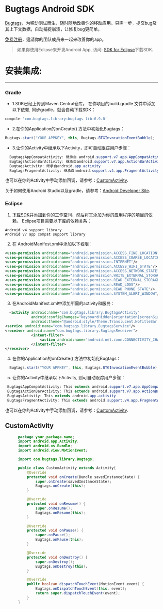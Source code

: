 Bugtags Android SDK
===================
[Bugtags]，为移动测试而生，随时随地改善你的移动应用。只需一步，提交bug及其上下文数据，自动捕捉崩溃，让修复bug更简单。

[免费注册](http://bugtags.com/)，邀请你的团队成员来一起来改善你的app。
> 如果你使用Eclipse来开发Android App, 访问: [SDK for Eclipse]下载SDK.

# 安装集成:
-----
### Gradle
* 1.SDK已经上传到Maven Central仓库， 在你项目的build.gradle 文件中添加以下依赖, 同步gradle，就会自动下载SDK：
```gradle
compile 'com.bugtags.library:bugtags-lib:0.9.0'
```
* 2.在你的Application的onCreate() 方法中初始化Bugtags：
```java
Bugtags.start("YOUR APPKEY", this, Bugtags.BTGInvocationEventBubble);
```
* 3.让你的Activity中继承以下Activity，即可自动跟踪用户步骤：
```java
  BugtagsAppCompatActivity: 继承自 android.support.v7.app.AppCompatActivity
  BugtagsActionBarActivity: 继承自android.support.v7.app.ActionBarActivity
  BugtagsActivity: 继承自android.app.activity
  BugtagsFragmentActivity: 继承自android.support.v4.app.FragmentActivity
```
  也可以在你的Activity中手动添加回调，请参考：[CustomActivity](#customactivity).

  关于如何使用Android Studio以及gradle，请参考：[Android Developer Site].


### Eclipse
1. [下载SDK](https://github.com/bugtags/Bugtags-Android-Eclipse)并添加到你的工作空间，然后将其添加为你的应用程序的项目的依赖。 Eclipse项目需要以下库的依赖关系：

  ```
  Android v4 support library
  Android v7 app compat support library
  ```
2. 在 AndroidManifest.xml中添加以下权限：

  ```xml
  <uses-permission android:name="android.permission.ACCESS_FINE_LOCATION"/>
  <uses-permission android:name="android.permission.ACCESS_COARSE_LOCATION"/>
  <uses-permission android:name="android.permission.INTERNET"/>
  <uses-permission android:name="android.permission.ACCESS_WIFI_STATE"/>
  <uses-permission android:name="android.permission.ACCESS_NETWORK_STATE"/>
  <uses-permission android:name="android.permission.WRITE_EXTERNAL_STORAGE" />
  <uses-permission android:name="android.permission.READ_EXTERNAL_STORAGE" />
  <uses-permission android:name="android.permission.READ_LOGS"/>
  <uses-permission android:name="android.permission.READ_PHONE_STATE"/>
  <uses-permission android:name="android.permission.SYSTEM_ALERT_WINDOW"/>
  ```
3. 在AndroidManifest.xml中添加所需的activity和服务：

  ```xml
    <activity android:name="com.bugtags.library.BugtagsActivity"
              android:configChanges="keyboardHidden|orientation|screenSize"
              android:theme="@android:style/Theme.Translucent.NoTitleBar.Fullscreen"/>
  <service android:name="com.bugtags.library.BugtagsService"/>
  <receiver android:name="com.bugtags.library.BugtagsReceiver">
              <intent-filter>
                  <action android:name="android.net.conn.CONNECTIVITY_CHANGE"/>
              </intent-filter>
  </receiver>
  ```
4. 在你的Application的onCreate() 方法中初始化Bugtags：

  ```java
    Bugtags.start("YOUR APPKEY", this, Bugtags.BTGInvocationEventBubble);
  ```
5. 让你的Activity中继承以下Activity, 则可自动跟踪用户步骤：
```java
 BugtagsAppCompatActivity: This extends android.support.v7.app.AppCompatActivity
 BugtagsActionBarActivity: This extends android.support.v7.app.ActionBarActivity
 BugtagsActivity: This extends android.app.activity
 BugtagsFragmentActivity: This extends android.support.v4.app.FragmentActivity
```
也可以在你的Activity中手动添加回调，请参考：[CustomActivity](#customactivity).

##	CustomActivity
```java
      package your.package.name;
      import android.app.Activity;
      import android.os.Bundle;
      import android.view.MotionEvent;

      import com.bugtags.library.Bugtags;

      public class CustomActivity extends Activity{
          @Override
          protected void onCreate(Bundle savedInstanceState) {
              super.onCreate(savedInstanceState);
              Bugtags.onCreate(this);
          }

          @Override
          protected void onResume() {
              super.onResume();
              Bugtags.onResume(this);
          }

          @Override
          protected void onPause() {
              super.onPause();
              Bugtags.onPause(this);
          }

          @Override
          protected void onDestroy() {
              super.onDestroy();
              Bugtags.onDestroy(this);
          }

          @Override
          public boolean dispatchTouchEvent(MotionEvent event) {
              Bugtags.onDispatchTouchEvent(this, event);
              return super.dispatchTouchEvent(event);
          }
      }
```

[SDK for Eclipse]:https://github.com/bugtags/Bugtags-Android-Eclipse
[Bugtags]:http://bugtags.com
[Android Developer Site]:http://developer.android.com/tools/studio/index.html
